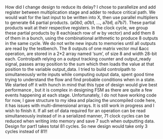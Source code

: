 How did I change design to reduce its delay? 
I chose to parallelize and add register between multiplication stage and adder to reduce critical path. We would wait for the last input to be written into X, then use parallel multipliers to generate 64 partial products. (a0*b0, a0*b1, …, a7*b6, a7*b7). These partial products wait at their respective registers. In the clock cycle, we group these partial products by 8 each(each row of w by vector) and add them 8 of them in a bunch, using the combinational arithmetic to produce 8 outputs in the same cycle. We do not write new inputs to memories until all outputs are read by the testbench. The 8 outputs of one matrix vector mul &acc operation, are stored in a 2*2 array named ‘sum’, of size 8 and width 28-bit each. Controlpath relying on a output tracking counter and output_ready signal, passes array position to the sum which then loads the value at that position to the variable output_data. 
I tried to build controlpath to simultaneously write inputs while computing output data,  spent good time trying to understand the flow and find probable conditions when in a state. We started off it with hunch in mind that this type of design would give best performance , but it is complex in designing FSM as there are quite a few events happening at each stage.
Unfortunately, I do not have working code for now, I gave structure to my idea and placing the uncompiled code here, it has issues with multi-dimensional arrays. It is still work in progress and I wish to finish it. 
If all set of data required for an operation can be read simultaneously instead of in a serialized manner, 71 clock cycles can be reduced when writing into memory and save 7 such when outputting data. Design for part1 takes total 81 cycles. So new design would take only 3 cycles instead of 81!!
